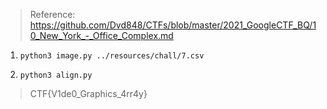 > Reference: https://github.com/Dvd848/CTFs/blob/master/2021_GoogleCTF_BQ/10_New_York_-_Office_Complex.md

1. `python3 image.py ../resources/chall/7.csv`

1. `python3 align.py`

> CTF{V1de0_Graphics_4rr4y}
